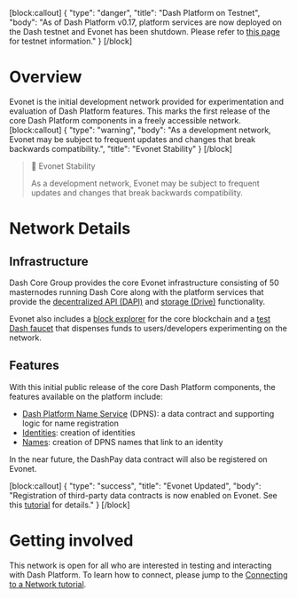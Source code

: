 [block:callout]
{
  "type": "danger",
  "title": "Dash Platform on Testnet",
  "body": "As of Dash Platform v0.17, platform services are now deployed on the Dash testnet and Evonet has been shutdown. Please refer to [this page](intro-to-testnet) for testnet information."
}
[/block]
# Overview

Evonet is the initial development network provided for experimentation and evaluation of Dash Platform features. This marks the first release of the core Dash Platform components in a freely accessible network. 
[block:callout]
{
  "type": "warning",
  "body": "As a development network, Evonet may be subject to frequent updates and changes that break backwards compatibility.",
  "title": "Evonet Stability"
}
[/block]
> 🚧 Evonet Stability
>
> As a development network, Evonet may be subject to frequent updates and changes that break backwards compatibility.


# Network Details

## Infrastructure
Dash Core Group provides the core Evonet infrastructure consisting of 50 masternodes running Dash Core along with the platform services that provide the [decentralized API (DAPI)](explanation-dapi) and [storage (Drive)](explanation-drive) functionality.

Evonet also includes a [block explorer](http://insight.evonet.networks.dash.org:3001/insight/) for the core blockchain and a [test Dash faucet](http://faucet.evonet.networks.dash.org/) that dispenses funds to users/developers experimenting on the network.

## Features

With this initial public release of the core Dash Platform components, the features available on the platform include:
- [Dash Platform Name Service](explanation-dpns) (DPNS): a data contract and supporting logic for name registration
- [Identities](explanation-identity): creation of identities
- [Names](explanation-dpns): creation of DPNS names that link to an identity

In the near future, the DashPay data contract will also be registered on Evonet.

[block:callout]
{
  "type": "success",
  "title": "Evonet Updated",
  "body": "Registration of third-party data contracts is now enabled on Evonet. See this [tutorial](tutorial-register-a-data-contract) for details."
}
[/block]

# Getting involved

This network is open for all who are interested in testing and interacting with Dash Platform. To learn how to connect, please jump to the [Connecting to a Network tutorial](tutorial-connecting-to-evonet).